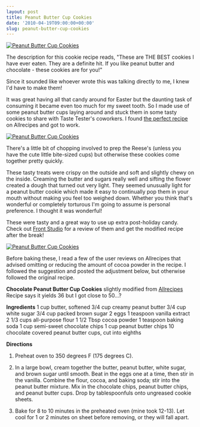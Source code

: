 ```yaml
---
layout: post
title: Peanut Butter Cup Cookies
date: '2010-04-19T09:00:00+00:00'
slug: peanut-butter-cup-cookies
---
```

<a href="http://www.flickr.com/photos/kstar810/4528642853/"><img src="http://farm5.static.flickr.com/4031/4528642853_2f96e561fa.jpg" alt="Peanut Butter Cup Cookies" /></a>

The description for this cookie recipe reads, "These are THE BEST cookies I have ever eaten. They are a definite hit. If you like peanut butter and chocolate - these cookies are for you!" 

Since it sounded like whoever wrote this was talking directly to me, I knew I'd have to make them!

It was great having all that candy around for Easter but the daunting task of consuming it became even too much for my sweet tooth. So I made use of some peanut butter cups laying around and stuck them in some tasty cookies to share with Taste Tester's coworkers. I found <a href="http://allrecipes.com/Recipe/Chocolate-Peanut-Butter-Cup-Cookies/Detail.aspx">the perfect recipe</a> on Allrecipes and got to work.

<a href="http://www.flickr.com/photos/kstar810/4529275088/in/photostream"><img src="http://farm5.static.flickr.com/4024/4529275088_b7dfdbc144.jpg" alt="Peanut Butter Cup Cookies" /></a>

There's a little bit of chopping involved to prep the Reese's (unless you have the cute little bite-sized cups) but otherwise these cookies come together pretty quickly. 

These tasty treats were crispy on the outside and soft and slightly chewy on the inside. Creaming the butter and sugars really well and sifting the flower created a dough that turned out very light. They seemed unusually light for a peanut butter cookie which made it easy to continually pop them in your mouth without making you feel too weighed down. Whether you think that's wonderful or completely torturous I'm going to assume is personal preference. I thought it was wonderful!

These were tasty and a great way to use up extra post-holiday candy. Check out <a href="http://lunchstudio.blogspot.com/2010/04/400pm-chocolate-and-peanut-butter.html">Front Studio</a> for a review of them and get the modified recipe after the break!

<a href="http://www.flickr.com/photos/kstar810/4529274138/in/photostream"><img src="http://farm5.static.flickr.com/4043/4529274138_a12c8b838c.jpg" alt="Peanut Butter Cup Cookies" /></a>

<!--more-->

Before baking these, I read a few of the user reviews on Allrecipes that advised omitting or reducing the amount of cocoa powder in the recipe. I followed the suggestion and posted the adjustment below, but otherwise followed the original recipe.

<strong>Chocolate Peanut Butter Cup Cookies</strong>
slightly modified from <a href="http://allrecipes.com/Recipe/Chocolate-Peanut-Butter-Cup-Cookies/Detail.aspx">Allrecipes</a>
Recipe says it yields 36 but I got close to 50...?

<strong>Ingredients</strong>
1 cup butter, softened
3/4 cup creamy peanut butter
3/4 cup white sugar
3/4 cup packed brown sugar
2 eggs
1 teaspoon vanilla extract
2 1/3 cups all-purpose flour
1 1/2 Tbsp cocoa powder
1 teaspoon baking soda
1 cup semi-sweet chocolate chips
1 cup peanut butter chips
10 chocolate covered peanut butter cups, cut into eighths

<strong>Directions</strong>
1. Preheat oven to 350 degrees F (175 degrees C).

2. In a large bowl, cream together the butter, peanut butter, white sugar, and brown sugar until smooth. Beat in the eggs one at a time, then stir in the vanilla. Combine the flour, cocoa, and baking soda; stir into the peanut butter mixture. Mix in the chocolate chips, peanut butter chips, and peanut butter cups. Drop by tablespoonfuls onto ungreased cookie sheets.

3. Bake for 8 to 10 minutes in the preheated oven (mine took 12-13). Let cool for 1 or 2 minutes on sheet before removing, or they will fall apart.



